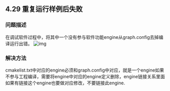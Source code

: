 ## 4.29 重复运行样例后失败
### 问题描述
在调试软件过程中，将其中一个没有参与软件功能engine从graph.config去掉编译运行出错。
![img](https://gitee.com/Atlas200DK/FAQ/raw/master/part4/img/4-29-1.png)
### 解决方法
cmakelist.txt中对应的engine必须和graph.config中对应，就是一个engine如果不参与工程编译，需要将engine中对应的engine定义删除，engine链接关系里面如果有链接这个engine也要做对应修改，不要链接此engine.

